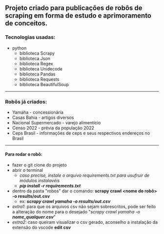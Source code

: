Projeto criado para publicações de robôs de scraping em forma de estudo e aprimoramento de conceitos.
----
### Tecnologias usadas:
- python
  - biblioteca Scrapy
  - biblioteca Json
  - biblioteca Regex
  - biblioteca Unidecode
  - biblioteca Pandas
  - biblioteca Requests
  - biblioteca BeautifulSoup
----
### Robôs já criados:
- Yamaha - concessionária
- Casas Bahia - artigos diversos
- Nacional Supermercado - varejo alimentício
- Censo 2022 - prévia da população 2022
- Ceps Brasil - informações de ceps e seus respectivos endereços no Brasil
----
#### Para rodar o robô:
- fazer o git clone do projeto
- abrir o terminal
  - _caso precise, instale o arquivo requirements.txt para usufruir de módulos instalavéis_
  - ***pip install -r requirements.txt***
- dentro da pasta "robos" dar o comando: **scrapy crawl <nome do robô> -o results/out.csv** 
  - ex: ***scrapy crawl yamaha -o results/out.csv***
-  _extra1_: para que os arquivos csv não sejam sobrescritos, pode ser feito a alteração do nome para o desejado "_scrapy crawl yamaha -o **nome_qualquer.csv**_"
- _extra2_: caso queiram visualizar o csv gerado, aconselho a instalação da extensão do vscode **edit csv**